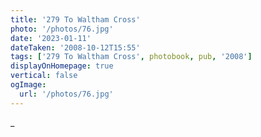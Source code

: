 ```yaml
---
title: '279 To Waltham Cross'
photo: '/photos/76.jpg'
date: '2023-01-11'
dateTaken: '2008-10-12T15:55'
tags: ['279 To Waltham Cross', photobook, pub, '2008']
displayOnHomepage: true
vertical: false
ogImage:
  url: '/photos/76.jpg'
---
```

_
